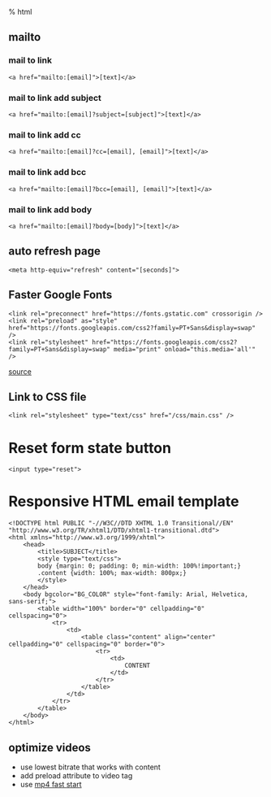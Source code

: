 % html

## mailto

### mail to link

	<a href="mailto:[email]">[text]</a>

### mail to link add subject

	<a href="mailto:[email]?subject=[subject]">[text]</a>

### mail to link add cc

	<a href="mailto:[email]?cc=[email], [email]">[text]</a>

### mail to link add bcc

	<a href="mailto:[email]?bcc=[email], [email]">[text]</a>

### mail to link add body

	<a href="mailto:[email]?body=[body]">[text]</a>

## auto refresh page

	<meta http-equiv="refresh" content="[seconds]">

## Faster Google Fonts

	<link rel="preconnect" href="https://fonts.gstatic.com" crossorigin />
	<link rel="preload" as="style" href="https://fonts.googleapis.com/css2?family=PT+Sans&display=swap" />
	<link rel="stylesheet" href="https://fonts.googleapis.com/css2?family=PT+Sans&display=swap" media="print" onload="this.media='all'" />

[source](https://csswizardry.com/2020/05/the-fastest-google-fonts/)

## Link to CSS file

	<link rel="stylesheet" type="text/css" href="/css/main.css" />

# Reset form state button

	<input type="reset">

# Responsive HTML email template

	<!DOCTYPE html PUBLIC "-//W3C//DTD XHTML 1.0 Transitional//EN" "http://www.w3.org/TR/xhtml1/DTD/xhtml1-transitional.dtd">
	<html xmlns="http://www.w3.org/1999/xhtml">
		<head>
			<title>SUBJECT</title>
			<style type="text/css">
			body {margin: 0; padding: 0; min-width: 100%!important;}
			.content {width: 100%; max-width: 800px;}
			</style>
		</head>
		<body bgcolor="BG_COLOR" style="font-family: Arial, Helvetica, sans-serif;">
			<table width="100%" border="0" cellpadding="0" cellspacing="0">
				<tr>
					<td>
						<table class="content" align="center" cellpadding="0" cellspacing="0" border="0">
							<tr>
								<td>
									CONTENT
								</td>
							</tr>
						</table>
					</td>
				</tr>
			</table>
		</body>
	</html>

## optimize videos

- use lowest bitrate that works with content
- add preload attribute to video tag
- use [mp4 fast start](/notes/linux#mp4-fast-start)
